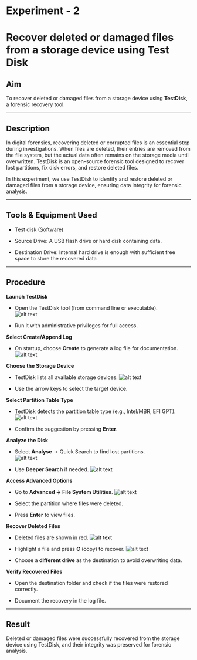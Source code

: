 # Experiment - 2
# Recover deleted or damaged files from a storage device using Test Disk
 

## Aim  
To recover deleted or damaged files from a storage device using **TestDisk**, a forensic recovery tool.  

---

## Description  
In digital forensics, recovering deleted or corrupted files is an essential step during investigations. When files are deleted, their entries are removed from the file system, but the actual data often remains on the storage media until overwritten. TestDisk is an open-source forensic tool designed to recover lost partitions, fix disk errors, and restore deleted files.  

In this experiment, we use TestDisk to identify and restore deleted or damaged files from a storage device, ensuring data integrity for forensic analysis.  

---


## Tools & Equipment Used
- Test disk (Software)

- Source Drive: A USB flash drive or hard disk containing data.

- Destination Drive: Internal hard drive is enough with sufficient free space to store the recovered data

---

## Procedure  

**Launch TestDisk**  
   - Open the TestDisk tool (from command line or executable).  
   ![alt text](<Output Screenshot/2-1.png>)

   - Run it with administrative privileges for full access.


**Select Create/Append Log**  
   - On startup, choose **Create** to generate a log file for documentation.  
    ![alt text](<Output Screenshot/2-2.png>)


**Choose the Storage Device**  
   - TestDisk lists all available storage devices.
    ![alt text](<Output Screenshot/2-3.png>)

   - Use the arrow keys to select the target device.  


**Select Partition Table Type**  
   - TestDisk detects the partition table type (e.g., Intel/MBR, EFI GPT).
    ![alt text](<Output Screenshot/2-4.png>)

   - Confirm the suggestion by pressing **Enter**. 


**Analyze the Disk**  
   - Select **Analyse** → Quick Search to find lost partitions.  
   ![alt text](<Output Screenshot/Exp2/Screenshot (61).png>)

   - Use **Deeper Search** if needed. 
    ![alt text](<Output Screenshot/Exp2/Screenshot (65).png>)
 

**Access Advanced Options**  
   - Go to **Advanced → File System Utilities**. 
    ![alt text](<Output Screenshot/Exp2/Screenshot (66).png>)

   - Select the partition where files were deleted.

   - Press **Enter** to view files.  
 

**Recover Deleted Files**  
   - Deleted files are shown in red. 
    ![alt text](<Output Screenshot/Exp2/Screenshot (71).png>)

   - Highlight a file and press **C** (copy) to recover. 
    ![alt text](<Output Screenshot/Exp2/Screenshot (72).png>)

   - Choose a **different drive** as the destination to avoid overwriting data.  
 

**Verify Recovered Files**  
   - Open the destination folder and check if the files were restored correctly.

   - Document the recovery in the log file.  

---

## Result  
Deleted or damaged files were successfully recovered from the storage device using TestDisk, and their integrity was preserved for forensic analysis.  
